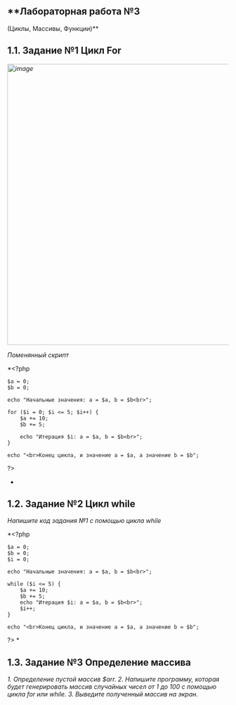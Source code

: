 ## **Лабораторная работа №3
(Циклы, Массивы, Функции)**

## **1.1. Задание №1 Цикл For**

*<img width="640" alt="image" src="https://github.com/2Vladimir2/php_lab3/assets/159247721/9216198e-79a2-411d-ac81-42da633693b1">*

*Поменянный скрипт*

*<?php

    $a = 0;
    $b = 0;

    echo "Начальные значения: a = $a, b = $b<br>";

    for ($i = 0; $i <= 5; $i++) {
        $a += 10;
        $b += 5;

        echo "Итерация $i: a = $a, b = $b<br>";
    }

    echo "<br>Конец цикла, и значение a = $a, а значение b = $b";
?>

*

## **1.2. Задание №2 Цикл while**

*Напишите код задания №1 с помощью цикла while*

*<?php

    $a = 0;
    $b = 0;
    $i = 0;

    echo "Начальные значения: a = $a, b = $b<br>";

    while ($i <= 5) {
        $a += 10;
        $b += 5;
        echo "Итерация $i: a = $a, b = $b<br>";
        $i++;
    }

    echo "<br>Конец цикла, и значение a = $a, а значение b = $b";
?>
*

## **1.3. Задание №3 Определение массива**

*1. Определение пустой массив $arr.
2. Напишите программу, которая будет генерировать массив случайных чисел
от 1 до 100 с помощью цикла for или while.
3. Выведите полученный массив на экран.*
